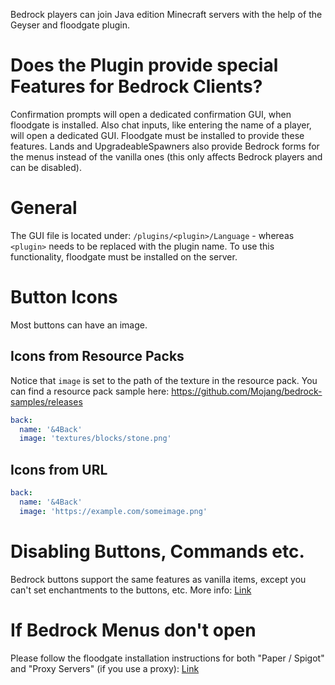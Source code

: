 Bedrock players can join Java edition Minecraft servers with the help of the Geyser and floodgate plugin.

# Does the Plugin provide special Features for Bedrock Clients?
Confirmation prompts will open a dedicated confirmation GUI, when floodgate is installed. Also chat inputs, like entering the name of a player, will open a dedicated GUI. Floodgate must be installed to provide these features. Lands and UpgradeableSpawners also provide Bedrock forms for the menus instead of the vanilla ones (this only affects Bedrock players and can be disabled).

# General
The GUI file is located under: `/plugins/<plugin>/Language` - whereas `<plugin>` needs to be replaced with the plugin name. To use this functionality, floodgate must be installed on the server.

# Button Icons
Most buttons can have an image.

## Icons from Resource Packs
Notice that `image` is set to the path of the texture in the resource pack. You can find a resource pack sample here: https://github.com/Mojang/bedrock-samples/releases
````yaml
back:
  name: '&4Back'
  image: 'textures/blocks/stone.png'
````

## Icons from URL
````yaml
back:
  name: '&4Back'
  image: 'https://example.com/someimage.png'
````

# Disabling Buttons, Commands etc.
Bedrock buttons support the same features as vanilla items, except you can't set enchantments to the buttons, etc. More info: [Link](GUI-Menus.md)

# If Bedrock Menus don't open
Please follow the floodgate installation instructions for both "Paper / Spigot" and "Proxy Servers" (if you use a proxy): [Link](https://wiki.geysermc.org/floodgate/setup)

